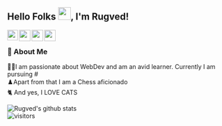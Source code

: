 ## Hello Folks <img src="https://github.com/TheDudeThatCode/TheDudeThatCode/blob/master/Assets/Hi.gif" width="29px">, I'm Rugved!

<a href="https://in.linkedin.com/in/rugved-narvenker">
  <img align="left" width="24px" src="https://cdn.jsdelivr.net/npm/simple-icons@v3/icons/linkedin.svg"  />
</a>
<a href="https://twitter.com/NarvenkerRugved">
  <img align="left" width="26px" src="https://cdn.jsdelivr.net/npm/simple-icons@v3/icons/twitter.svg" />
</a>
<a href="mailto: rugved.narvenker@gmail.com">
  <img align="left" width="26px" src="https://cdn.jsdelivr.net/npm/simple-icons@v3/icons/gmail.svg" />
</a>



<a href="#">
  <img align="left" width="26px" src="https://cdn.jsdelivr.net/npm/simple-icons@v3/icons/medium.svg" />
</a>

<br />

### 📍 About Me 
👨‍💻I am passionate about WebDev and am an avid learner. Currently I am pursuing #</br>
♟️Apart from that I am a Chess aficionado</br>
🐈 And yes, I LOVE CATS













![Rugved's github stats](https://github-readme-stats.vercel.app/api?username=Rugved1512&show_icons=true&hide_border=true)
<br />
![visitors](https://visitor-badge.laobi.icu/badge?page_id=Rugved1512.Rugved1512)















